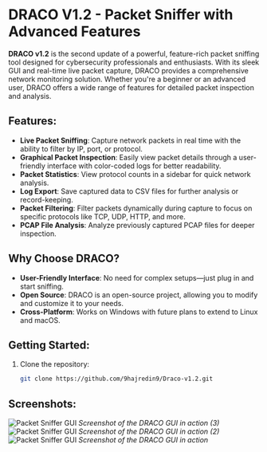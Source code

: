 # DRACO V1.2 - Packet Sniffer with Advanced Features

**DRACO v1.2** is the second update of a powerful, feature-rich packet sniffing tool designed for cybersecurity professionals and enthusiasts. With its sleek GUI and real-time live packet capture, DRACO provides a comprehensive network monitoring solution. Whether you're a beginner or an advanced user, DRACO offers a wide range of features for detailed packet inspection and analysis.

## Features:
- **Live Packet Sniffing**: Capture network packets in real time with the ability to filter by IP, port, or protocol.
- **Graphical Packet Inspection**: Easily view packet details through a user-friendly interface with color-coded logs for better readability.
- **Packet Statistics**: View protocol counts in a sidebar for quick network analysis.
- **Log Export**: Save captured data to CSV files for further analysis or record-keeping.
- **Packet Filtering**: Filter packets dynamically during capture to focus on specific protocols like TCP, UDP, HTTP, and more.
- **PCAP File Analysis**: Analyze previously captured PCAP files for deeper inspection.


## Why Choose DRACO?
- **User-Friendly Interface**: No need for complex setups—just plug in and start sniffing.
- **Open Source**: DRACO is an open-source project, allowing you to modify and customize it to your needs.
- **Cross-Platform**: Works on Windows with future plans to extend to Linux and macOS.

## Getting Started:
1. Clone the repository:  
   ```bash
   git clone https://github.com/9hajredin9/Draco-v1.2.git

## Screenshots:

![Packet Sniffer GUI](https://github.com/9hajredin9/Draco-v1.2/blob/main/Capture.png)
_Screenshot of the DRACO GUI in action (3)_
![Packet Sniffer GUI](https://github.com/9hajredin9/Draco-v1.2/blob/main/chart.png)
_Screenshot of the DRACO GUI in action (2)_
![Packet Sniffer GUI](https://github.com/9hajredin9/Draco-v1.2/blob/main/packet%20inspection.png)
_Screenshot of the DRACO GUI in action_
